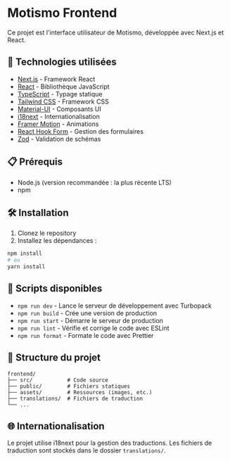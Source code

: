 # Motismo Frontend

Ce projet est l'interface utilisateur de Motismo, développée avec Next.js et React.

## 🚀 Technologies utilisées

- [Next.js](https://nextjs.org/) - Framework React
- [React](https://reactjs.org/) - Bibliothèque JavaScript
- [TypeScript](https://www.typescriptlang.org/) - Typage statique
- [Tailwind CSS](https://tailwindcss.com/) - Framework CSS
- [Material-UI](https://mui.com/) - Composants UI
- [i18next](https://www.i18next.com/) - Internationalisation
- [Framer Motion](https://www.framer.com/motion/) - Animations
- [React Hook Form](https://react-hook-form.com/) - Gestion des formulaires
- [Zod](https://zod.dev/) - Validation de schémas

## 📋 Prérequis

- Node.js (version recommandée : la plus récente LTS)
- npm

## 🛠️ Installation

1. Clonez le repository
2. Installez les dépendances :
```bash
npm install
# ou
yarn install
```

## 🚀 Scripts disponibles

- `npm run dev` - Lance le serveur de développement avec Turbopack
- `npm run build` - Crée une version de production
- `npm run start` - Démarre le serveur de production
- `npm run lint` - Vérifie et corrige le code avec ESLint
- `npm run format` - Formate le code avec Prettier

## 📁 Structure du projet

```
frontend/
├── src/           # Code source
├── public/        # Fichiers statiques
├── assets/        # Ressources (images, etc.)
├── translations/  # Fichiers de traduction
└── ...
```

## 🌐 Internationalisation

Le projet utilise i18next pour la gestion des traductions. Les fichiers de traduction sont stockés dans le dossier `translations/`.

